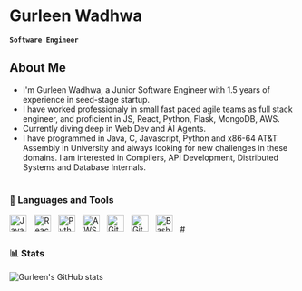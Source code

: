 # Gurleen Wadhwa

**`Software Engineer`**

## About Me

- I'm Gurleen Wadhwa, a Junior Software Engineer with 1.5 years of experience in seed-stage startup.
- I have worked professionaly in small fast paced agile teams as full stack engineer, and proficient in JS, React, Python, Flask, MongoDB, AWS. 
- Currently diving deep in Web Dev and AI Agents.
- I have programmed in Java, C, Javascript, Python and x86-64 AT&T Assembly in University and always looking for new challenges in these domains. I am interested in Compilers, API Development, Distributed Systems and Database Internals.

#
### 🧰 Languages and Tools

<img align="left" alt="JavaScript" width="30px" style="padding-right:10px;" src="https://cdn.jsdelivr.net/gh/devicons/devicon/icons/javascript/javascript-plain.svg" />
<img align="left" alt="React" width="30px" style="padding-right:10px;" src="https://cdn.jsdelivr.net/gh/devicons/devicon@latest/icons/react/react-original-wordmark.svg" />
<img align="left" alt="Python" width="30px" style="padding-right:10px;" src="https://cdn.jsdelivr.net/gh/devicons/devicon/icons/python/python-plain.svg" />
<img align="left" alt="AWS" width="30px" style="padding-right:10px;" src="https://cdn.jsdelivr.net/gh/devicons/devicon@latest/icons/amazonwebservices/amazonwebservices-original-wordmark.svg" />
<img align="left" alt="Git" width="30px" style="padding-right:10px;" src="https://cdn.jsdelivr.net/gh/devicons/devicon/icons/git/git-original.svg" />
<img align="left" alt="GitHub" width="30px" style="padding-right:10px;" src="https://cdn.jsdelivr.net/gh/devicons/devicon/icons/github/github-original.svg" />
<img align="left" alt="Bash" width="30px" style="padding-right:10px;" src="https://cdn.jsdelivr.net/gh/devicons/devicon/icons/bash/bash-original.svg" />
<br />
#

### 📊 Stats

![Gurleen's GitHub stats](https://github-readme-stats.vercel.app/api?username=gurleenwadhwa-13&show_icons=true&theme=gruvbox)



